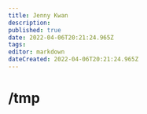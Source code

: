 ```yaml
---
title: Jenny Kwan
description: 
published: true
date: 2022-04-06T20:21:24.965Z
tags: 
editor: markdown
dateCreated: 2022-04-06T20:21:24.965Z
---
```


# /tmp
```

```
